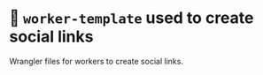 # 👷 `worker-template` used to create social links

Wrangler files for workers to create social links.
